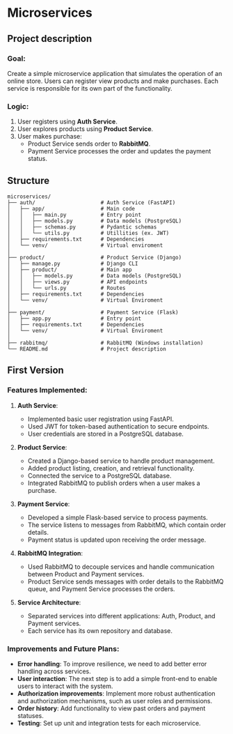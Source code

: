 # Microservices


## Project description

### Goal:

Create a simple microservice application that simulates the operation of an online store. Users can register view products and make purchases. Each service is responsible for its own part of the functionality.


### Logic:

1. User registers using **Auth Service**.
2. User explores products using **Product Service**.
3. User makes purchase:
   - Product Service sends order to **RabbitMQ**.
   - Payment Service processes the order and updates the payment status.


## Structure

```
microservices/
├── auth/                     # Auth Service (FastAPI)
│   ├── app/                  # Main code
│   │   ├── main.py           # Entry point
│   │   ├── models.py         # Data models (PostgreSQL)
│   │   ├── schemas.py        # Pydantic schemas
│   │   └── utils.py          # Utillities (ex. JWT)
│   ├── requirements.txt      # Dependencies
│   └── venv/                 # Virtual enviroment
│
├── product/                  # Product Service (Django)
│   ├── manage.py             # Django CLI
│   ├── product/              # Main app
│   │   ├── models.py         # Data models (PostgreSQL)
│   │   ├── views.py          # API endpoints
│   │   └── urls.py           # Routes
│   ├── requirements.txt      # Dependencies
│   └── venv/                 # Virtual Enviroment
│
├── payment/                  # Payment Service (Flask)
│   ├── app.py                # Entry point
│   ├── requirements.txt      # Dependencies
│   └── venv/                 # Virtual Enviroment
│
├── rabbitmq/                 # RabbitMQ (Windows installation)
└── README.md                 # Project description
```

## First Version

### Features Implemented:

1. **Auth Service**:
   - Implemented basic user registration using FastAPI.
   - Used JWT for token-based authentication to secure endpoints.
   - User credentials are stored in a PostgreSQL database.
   
2. **Product Service**:
   - Created a Django-based service to handle product management.
   - Added product listing, creation, and retrieval functionality.
   - Connected the service to a PostgreSQL database.
   - Integrated RabbitMQ to publish orders when a user makes a purchase.

3. **Payment Service**:
   - Developed a simple Flask-based service to process payments.
   - The service listens to messages from RabbitMQ, which contain order details.
   - Payment status is updated upon receiving the order message.

4. **RabbitMQ Integration**:
   - Used RabbitMQ to decouple services and handle communication between Product and Payment services.
   - Product Service sends messages with order details to the RabbitMQ queue, and Payment Service processes the orders.

5. **Service Architecture**:
   - Separated services into different applications: Auth, Product, and Payment services.
   - Each service has its own repository and database.

### Improvements and Future Plans:
- **Error handling**: To improve resilience, we need to add better error handling across services.
- **User interaction**: The next step is to add a simple front-end to enable users to interact with the system.
- **Authorization improvements**: Implement more robust authentication and authorization mechanisms, such as user roles and permissions.
- **Order history**: Add functionality to view past orders and payment statuses.
- **Testing**: Set up unit and integration tests for each microservice.
